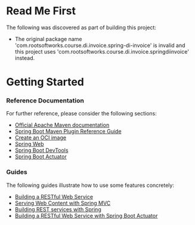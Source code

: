 # Read Me First
The following was discovered as part of building this project:

* The original package name 'com.rootsoftworks.course.di.invoice.spring-di-invoice' is invalid and this project uses 'com.rootsoftworks.course.di.invoice.springdiinvoice' instead.

# Getting Started

### Reference Documentation
For further reference, please consider the following sections:

* [Official Apache Maven documentation](https://maven.apache.org/guides/index.html)
* [Spring Boot Maven Plugin Reference Guide](https://docs.spring.io/spring-boot/docs/3.1.11/maven-plugin/reference/html/)
* [Create an OCI image](https://docs.spring.io/spring-boot/docs/3.1.11/maven-plugin/reference/html/#build-image)
* [Spring Web](https://docs.spring.io/spring-boot/docs/3.1.11/reference/htmlsingle/index.html#web)
* [Spring Boot DevTools](https://docs.spring.io/spring-boot/docs/3.1.11/reference/htmlsingle/index.html#using.devtools)
* [Spring Boot Actuator](https://docs.spring.io/spring-boot/docs/3.1.11/reference/htmlsingle/index.html#actuator)

### Guides
The following guides illustrate how to use some features concretely:

* [Building a RESTful Web Service](https://spring.io/guides/gs/rest-service/)
* [Serving Web Content with Spring MVC](https://spring.io/guides/gs/serving-web-content/)
* [Building REST services with Spring](https://spring.io/guides/tutorials/rest/)
* [Building a RESTful Web Service with Spring Boot Actuator](https://spring.io/guides/gs/actuator-service/)


